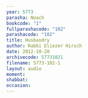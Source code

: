 ```yaml
---
year: 5773
parasha: Noach
bookcode: "1"
fullparashacode: "102"
parashacode: "102"
title: Husbandry
author: Rabbi Eliezer Hirsch
date: 2012-10-20
archivecode: 57731021
filename: 5773-102-1
layout: audio
moment: 
shabbat: 
occasion: 
---
```

